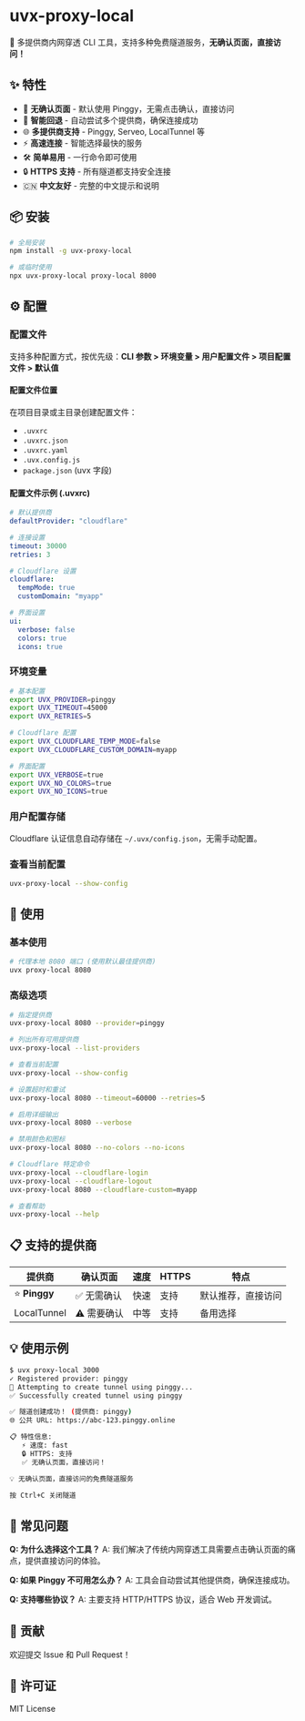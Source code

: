 # uvx-proxy-local

🚀 多提供商内网穿透 CLI 工具，支持多种免费隧道服务，**无确认页面，直接访问！**

## ✨ 特性

- 🎯 **无确认页面** - 默认使用 Pinggy，无需点击确认，直接访问
- 🔄 **智能回退** - 自动尝试多个提供商，确保连接成功  
- 🌐 **多提供商支持** - Pinggy, Serveo, LocalTunnel 等
- ⚡ **高速连接** - 智能选择最快的服务
- 🛠️ **简单易用** - 一行命令即可使用
- 🔒 **HTTPS 支持** - 所有隧道都支持安全连接
- 🇨🇳 **中文友好** - 完整的中文提示和说明

## 📦 安装

```bash
# 全局安装
npm install -g uvx-proxy-local

# 或临时使用
npx uvx-proxy-local proxy-local 8000
```

## ⚙️ 配置

### 配置文件

支持多种配置方式，按优先级：**CLI 参数 > 环境变量 > 用户配置文件 > 项目配置文件 > 默认值**

#### 配置文件位置

在项目目录或主目录创建配置文件：
- `.uvxrc`
- `.uvxrc.json` 
- `.uvxrc.yaml`
- `.uvx.config.js`
- `package.json` (uvx 字段)

#### 配置文件示例 (.uvxrc)
```yaml
# 默认提供商
defaultProvider: "cloudflare"

# 连接设置
timeout: 30000
retries: 3

# Cloudflare 设置
cloudflare:
  tempMode: true
  customDomain: "myapp"

# 界面设置
ui:
  verbose: false
  colors: true
  icons: true
```

### 环境变量

```bash
# 基本配置
export UVX_PROVIDER=pinggy
export UVX_TIMEOUT=45000
export UVX_RETRIES=5

# Cloudflare 配置
export UVX_CLOUDFLARE_TEMP_MODE=false
export UVX_CLOUDFLARE_CUSTOM_DOMAIN=myapp

# 界面配置
export UVX_VERBOSE=true
export UVX_NO_COLORS=true
export UVX_NO_ICONS=true
```

### 用户配置存储

Cloudflare 认证信息自动存储在 `~/.uvx/config.json`，无需手动配置。

### 查看当前配置

```bash
uvx-proxy-local --show-config
```

## 🚀 使用

### 基本使用
```bash
# 代理本地 8080 端口 (使用默认最佳提供商)
uvx proxy-local 8080
```

### 高级选项
```bash
# 指定提供商
uvx-proxy-local 8080 --provider=pinggy

# 列出所有可用提供商
uvx-proxy-local --list-providers

# 查看当前配置
uvx-proxy-local --show-config

# 设置超时和重试
uvx-proxy-local 8080 --timeout=60000 --retries=5

# 启用详细输出
uvx-proxy-local 8080 --verbose

# 禁用颜色和图标
uvx-proxy-local 8080 --no-colors --no-icons

# Cloudflare 特定命令
uvx-proxy-local --cloudflare-login
uvx-proxy-local --cloudflare-logout  
uvx-proxy-local 8080 --cloudflare-custom=myapp

# 查看帮助
uvx-proxy-local --help
```

## 📋 支持的提供商

| 提供商 | 确认页面 | 速度 | HTTPS | 特点 |
|--------|----------|------|--------|------|
| ⭐ **Pinggy** | ✅ 无需确认 | 快速 | 支持 | 默认推荐，直接访问 |
| LocalTunnel | ⚠️ 需要确认 | 中等 | 支持 | 备用选择 |

## 💡 使用示例

```bash
$ uvx proxy-local 3000
✓ Registered provider: pinggy
🔄 Attempting to create tunnel using pinggy...
✅ Successfully created tunnel using pinggy

✅ 隧道创建成功！ (提供商: pinggy)
🌐 公共 URL: https://abc-123.pinggy.online

📋 特性信息:
   ⚡ 速度: fast
   🔒 HTTPS: 支持
   ✅ 无确认页面，直接访问！

💡 无确认页面，直接访问的免费隧道服务

按 Ctrl+C 关闭隧道
```

## 🔧 常见问题

**Q: 为什么选择这个工具？**
A: 我们解决了传统内网穿透工具需要点击确认页面的痛点，提供直接访问的体验。

**Q: 如果 Pinggy 不可用怎么办？**
A: 工具会自动尝试其他提供商，确保连接成功。

**Q: 支持哪些协议？**
A: 主要支持 HTTP/HTTPS 协议，适合 Web 开发调试。

## 🤝 贡献

欢迎提交 Issue 和 Pull Request！

## 📄 许可证

MIT License